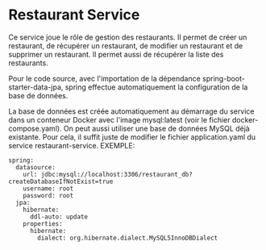 # Restaurant Service

Ce service joue le rôle de gestion des restaurants.
Il permet de créer un restaurant, de récupérer un restaurant, de modifier un restaurant et de supprimer un restaurant.
Il permet aussi de récupérer la liste des restaurants.

Pour le code source, avec l'importation de la dépendance spring-boot-starter-data-jpa,
spring effectue automatiquement la configuration de la base de données.

La base de données est créée automatiquement au démarrage du service dans
un conteneur Docker avec l'image mysql:latest (voir le fichier docker-compose.yaml).
On peut aussi utiliser une base de données MySQL déjà existante.
Pour cela, il suffit juste de modifier le fichier application.yaml du service restaurant-service.
EXEMPLE:
```
spring:
  datasource:
    url: jdbc:mysql://localhost:3306/restaurant_db?createDatabaseIfNotExist=true
    username: root
    password: root
  jpa:
    hibernate:
      ddl-auto: update
    properties:
      hibernate:
        dialect: org.hibernate.dialect.MySQL5InnoDBDialect
```

